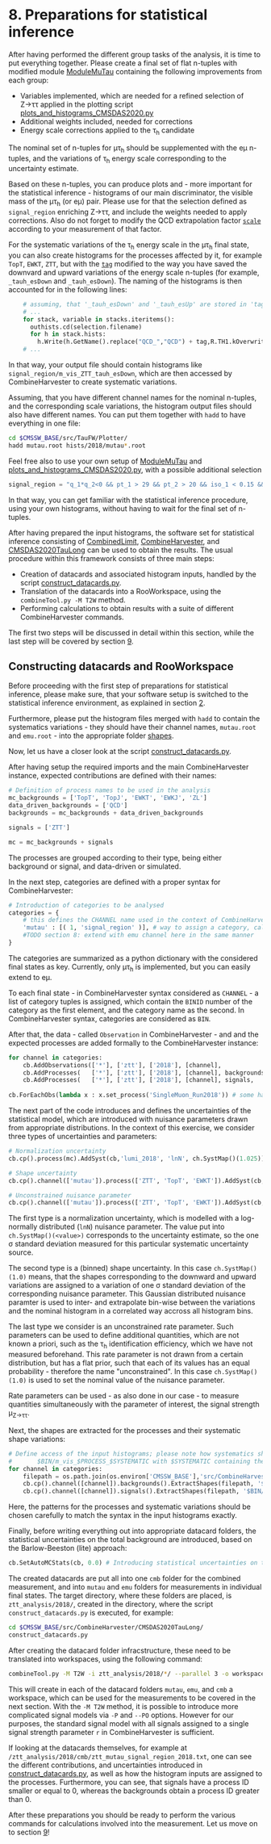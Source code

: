 # 8. Preparations for statistical inference

After having performed the different group tasks of the analysis, it is time to put everything together.
Please create a final set of flat n-tuples with modified module [ModuleMuTau](../../PicoProducer/python/analysis/CMSDAS2020/ModuleMuTau.py)
containing the following improvements from each group:

+ Variables implemented, which are needed for a refined selection of Z&rarr;&tau;&tau; applied in the plotting script
[plots_and_histograms_CMSDAS2020.py](../../Plotter/plots_and_histograms_CMSDAS2020.py)
+ Additional weights included, needed for corrections
+ Energy scale corrections applied to the &tau;<sub>h</sub> candidate

The nominal set of n-tuples for &mu;&tau;<sub>h</sub> should be supplemented with the e&mu; n-tuples,
and the variations of &tau;<sub>h</sub> energy scale corresponding to the uncertainty estimate.

Based on these n-tuples, you can produce plots and - more important for the statistical inference - histograms
of our main discriminator, the visible mass of the &mu;&tau;<sub>h</sub> (or e&mu;) pair. Please use for that
the selection defined as `signal_region` enriching Z&rarr;&tau;&tau;, and include the weights needed to apply corrections. Also do
not forget to modify the QCD extrapolation factor [`scale`](../../Plotter/plots_and_histograms_CMSDAS2020.py#L126) according
to your measurement of that factor.

For the systematic variations of the &tau;<sub>h</sub> energy scale in the &mu;&tau;<sub>h</sub> final state, you can also create histograms for the processes affected
by it, for example `TopT`, `EWKT`, `ZTT`, but with the [`tag`](../../Plotter/plots_and_histograms_CMSDAS2020.py#L149) 
modified to the way you have saved the downvard and upward variations of the energy scale n-tuples (for example, `_tauh_esDown` and `_tauh_esDown`).
The naming of the histograms is then accounted for in the following lines:

```python
    # assuming, that '_tauh_esDown' and '_tauh_esUp' are stored in 'tag' key for the &tau;<sub>h</sub> energy scale
    # ...
    for stack, variable in stacks.iteritems():
      outhists.cd(selection.filename)
      for h in stack.hists:
        h.Write(h.GetName().replace("QCD_","QCD") + tag,R.TH1.kOverwrite) # adding to the name for es variations in addition
    # ...
```

In that way, your output file should contain histograms like `signal_region/m_vis_ZTT_tauh_esDown`, which are then accessed by
CombineHarvester to create systematic variations.

Assuming, that you have different channel names for the nominal n-tuples, and the corresponding scale variations, the histogram output
files should also have different names. You can put them together with `hadd` to have everything in one file:

```sh
cd $CMSSW_BASE/src/TauFW/Plotter/
hadd mutau.root hists/2018/mutau*.root
```

Feel free also to use your own setup of [ModuleMuTau](../../PicoProducer/python/analysis/CMSDAS2020/ModuleMuTau.py) and
[plots_and_histograms_CMSDAS2020.py](../../Plotter/plots_and_histograms_CMSDAS2020.py), with a possible additional selection

```python
signal_region = "q_1*q_2<0 && pt_1 > 29 && pt_2 > 20 && iso_1 < 0.15 && (decayMode_2 < 5 || decayMode_2 > 7) && id_2 >= 16 && anti_mu_2 >= 8"
```
In that way, you can get familiar with the statistical inference procedure, using your own histograms, without having to wait for the final set of n-tuples.

After having prepared the input histograms, the software set for statistical inference consisting of [CombinedLimit](https://github.com/cms-analysis/HiggsAnalysis-CombinedLimit),
[CombineHarvester](https://github.com/cms-analysis/CombineHarvester), and [CMSDAS2020TauLong](https://github.com/ArturAkh/CMSDAS2020TauLong) can be used
to obtain the results. The usual procedure within this framework consists of three main steps:

+ Creation of datacards and associated histogram inputs, handled by the script [construct_datacards.py](https://github.com/ArturAkh/CMSDAS2020TauLong/blob/master/scripts/construct_datacards.py).
+ Translation of the datacards into a RooWorkspace, using the `combineTool.py -M T2W` method.
+ Performing calculations to obtain results with a suite of different CombineHarvester commands.

The first two steps will be discussed in detail within this section, while the last step will be covered by section [9](measurement.md).

## Constructing datacards and RooWorkspace

Before proceeding with the first step of preparations for statistical inference, please make sure, that your software setup is switched to the statistical inference environment,
as explained in section [2](configuration.md#configuration-after-new-login-or-in-a-new-terminal).

Furthermore, please put the histogram files merged with `hadd` to contain the systematics variations - they should have their channel names, `mutau.root` and `emu.root` -
into the appropriate folder [shapes](https://github.com/ArturAkh/CMSDAS2020TauLong/blob/master/shapes).

Now, let us have a closer look at the script [construct_datacards.py](https://github.com/ArturAkh/CMSDAS2020TauLong/blob/master/scripts/construct_datacards.py).

After having setup the required imports and the main CombineHarvester instance, expected contributions are defined with their names:

```python
# Definition of process names to be used in the analysis
mc_backgrounds = ['TopT', 'TopJ', 'EWKT', 'EWKJ', 'ZL']
data_driven_backgrounds = ['QCD']
backgrounds = mc_backgrounds + data_driven_backgrounds

signals = ['ZTT']

mc = mc_backgrounds + signals
```

The processes are grouped according to their type, being either background or signal, and data-driven or simulated.

In the next step, categories are defined with a proper syntax for CombineHarvester:

```python
# Introduction of categories to be analysed
categories = {
    # this defines the CHANNEL name used in the context of CombineHarvester
    'mutau' : [( 1, 'signal_region' )], # way to assign a category, called BIN in CombineHarvester with a string name and a BIN index
    #TODO section 8: extend with emu channel here in the same manner
}
```

The categories are summarized as a python dictionary with the considered final states as key. Currently, only &mu;&tau;<sub>h</sub> is implemented, but you can easily extend
to e&mu;.

To each final state - in CombineHarvester syntax considered as `CHANNEL` - a list of category tuples is assigned, which contain the `BINID` number of the category
as the first element, and the category name as the second. In CombineHarvester syntax, categories are considered as `BIN`.

After that, the data - called `Observation` in CombineHarvester - and  and the expected processes are added formally to the CombineHarvester instance:

```python
for channel in categories:
    cb.AddObservations(['*'], ['ztt'], ['2018'], [channel],              categories[channel]) # adding observed data
    cb.AddProcesses(   ['*'], ['ztt'], ['2018'], [channel], backgrounds, categories[channel], False) # adding backgrounds
    cb.AddProcesses(   ['*'], ['ztt'], ['2018'], [channel], signals,     categories[channel], True) # adding signals
    
cb.ForEachObs(lambda x : x.set_process('SingleMuon_Run2018')) # some hack to change the naming to the one in the input files; usual name: data_obs
```

The next part of the code introduces and defines the uncertainties of the statistical model, which are introduced with nuisance parameters drawn from
appropriate distributions. In the context of this exercise, we consider three types of uncertainties and parameters:

```python
# Normalization uncertainty
cb.cp().process(mc).AddSyst(cb,'lumi_2018', 'lnN', ch.SystMap()(1.025)) # 2.5 % uncertainty on luminosity for 2018 from the measurement

# Shape uncertainty
cb.cp().channel(['mutau']).process(['ZTT', 'TopT', 'EWKT']).AddSyst(cb, 'tauh_es', 'shape', ch.SystMap()(1.0))

# Unconstrained nuisance parameter
cb.cp().channel(['mutau']).process(['ZTT', 'TopT', 'EWKT']).AddSyst(cb, 'tauh_id', 'rateParam', ch.SystMap()(1.0))
```

The first type is a normalization uncertainty, which is modelled with a log-normally distributed (`lnN`) nuisance parameter. The value put into `ch.SystMap()(<value>)` corresponds
to the uncertainty estimate, so the one &sigma; standard deviation measured for this particular systematic uncertainty source.

The second type is a (binned) shape uncertainty. In this case `ch.SystMap()(1.0)` means, that the shapes corresponding to the downward and upward variations are assigned to 
a variation of one &sigma; standard deviation of the corresponding nuisance parameter. This Gaussian distributed nuisance paramter is used to inter- and extrapolate bin-wise between the 
variations and the nominal histogram in a correlated way accross all histogram bins.

The last type we consider is an unconstrained rate parameter. Such parameters can be used to define additional quantities, which are not known a priori, such as the &tau;<sub>h</sub>
identification efficiency, which we have not measured beforehand. This rate parameter is not drawn from a certain distribution, but has a flat prior, such that each of its values has an equal
probability - therefore the name "unconstrained". In this case `ch.SystMap()(1.0)` is used to set the nominal value of the nuisance parameter.

Rate parameters can be used - as also done in our case - to measure quantities simultaneously with the parameter of interest, the signal strength &mu;<sub>Z&rarr;&tau;&tau;</sub>.

Next, the shapes are extracted for the processes and their systematic shape variations:

```python
# Define access of the input histograms; please note how systematics shape variations should be stored:
#       $BIN/m_vis_$PROCESS_$SYSTEMATIC with $SYSTEMATIC containing the name like 'tau_es' and a postfix 'Up' or 'Down'
for channel in categories:
    filepath = os.path.join(os.environ['CMSSW_BASE'],'src/CombineHarvester/CMSDAS2020TauLong/shapes', channel+'.root')
    cb.cp().channel([channel]).backgrounds().ExtractShapes(filepath, '$BIN/m_vis_$PROCESS', '$BIN/m_vis_$PROCESS_$SYSTEMATIC')
    cb.cp().channel([channel]).signals().ExtractShapes(filepath, '$BIN/m_vis_$PROCESS', '$BIN/m_vis_$PROCESS_$SYSTEMATIC')
```

Here, the patterns for the processes and systematic variations should be chosen carefully to match the syntax in the input histograms exactly.

Finally, before writing everything out into appropriate datacard folders, the statistical uncertainties on the total background are introduced, based on the Barlow-Beeston (lite) approach:

```python
cb.SetAutoMCStats(cb, 0.0) # Introducing statistical uncertainties on the total background for each histogram bin (Barlow-Beeston lite approach)
```

The created datacards are put all into one `cmb` folder for the combined measurement, and into `mutau` and `emu` folders for measurements in individual final states.
The target directory, where these folders are placed, is `ztt_analysis/2018/`, created in the directory, where the script `construct_datacards.py` is executed, for
example:

```sh
cd $CMSSW_BASE/src/CombineHarvester/CMSDAS2020TauLong/
construct_datacards.py
```

After creating the datacard folder infracstructure, these need to be translated into workspaces, using the following command:

```sh
combineTool.py -M T2W -i ztt_analysis/2018/*/ --parallel 3 -o workspace.root
```

This will create in each of the datacard folders `mutau`, `emu`, and `cmb` a workspace, which can be used for the measurements to be covered in the next section.
With the `-M T2W` method, it is possible to introduce more complicated signal models via `-P` and `--PO` options. However for our purposes, the standard signal model
with all signals assigned to a single signal strength parameter `r` in CombineHarvester is sufficient.

If looking at the datacards themselves, for example at `/ztt_analysis/2018/cmb/ztt_mutau_signal_region_2018.txt`, one can see the different contributions, and
uncertainties introduced in [construct_datacards.py](https://github.com/ArturAkh/CMSDAS2020TauLong/blob/master/scripts/construct_datacards.py), as well as how the
histogram inputs are assigned to the processes. Furthermore, you can see, that signals have a process ID smaller or equal to 0, whereas the backgrounds obtain a
process ID greater than 0.

After these preparations you should be ready to perform the various commands for calculations involved into the measurement. Let us move on to section [9](measurement.md)!
